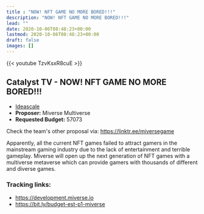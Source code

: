 ```yaml
---
title : "NOW! NFT GAME NO MORE BORED!!!"
description: "NOW! NFT GAME NO MORE BORED!!!"
lead: ""
date: 2020-10-06T08:48:23+00:00
lastmod: 2020-10-06T08:48:23+00:00
draft: false
images: []
---
```


{{<  youtube TzvKsxR8cuE >}}

## Catalyst TV - NOW! NFT GAME NO MORE BORED!!!

- [Ideascale](https://cardano.ideascale.com/c/idea/417249)
- **Proposer:** Miverse Multiverse
- **Requested Budget:** 57073

Check the team's other proposal via: <https://linktr.ee/miversegame>

Apparently, all the current NFT games failed to attract gamers in the mainstream gaming industry due to the lack of entertainment and terrible gameplay. Miverse will open up the next generation of NFT games with a multiverse metaverse which can provide gamers with thousands of different and diverse games.

### Tracking links:

- <https://development.miverse.io>
- <https://bit.ly/budget-est-p1-miverse>
